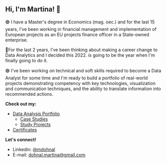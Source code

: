 ## Hi, I'm Martina! 👋

:green_circle: I have a Master's degree in Economics (mag. oec.) and for the last 15 years, I've been working in financial management and implementation of European projects as an EU projects finance officer in a State-owned enterprise.

:dart:For the last 2 years, I've been thinking about making a career change to Data Analytics and I decided this 2022. is going to be the year when I'm finally going to do it.

:green_circle: I've been working on technical and soft skills required to become a Data Analyst for some time and I'm ready to build a portfolio of real-world projects demonstrating competency with key technologies, visualization and communication techniques, and the ability to translate information into recommended actions.

**Check out my:**
* [Data Analysis Portfolio](https://github.com/MartinaDohnal/Data_Analysis_Portfolio) 
  * [Case Studies](https://github.com/MartinaDohnal/Data_Analysis_Portfolio#portfolio-projects)
  * [Study Projects](https://github.com/MartinaDohnal/Data_Analysis_Portfolio#study-projects)
* [Certificates](https://github.com/MartinaDohnal/Data_Analysis_Portfolio#certificates)

**Let's connect!**
* Linkedin: [@mdohnal](https://www.linkedin.com/in/mdohnal/)
* E-mail: dohnal.martina@gmail.com
